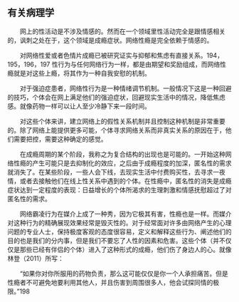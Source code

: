 ## 有关病理学

&emsp;&emsp;网上的性活动是不涉及情感的。然而在一个领域里性活动完全是跟情感相关的，讽刺之处在于，这个领域是成瘾症状。网络性瘾是完全依赖于情感的。

&emsp;&emsp;对网络性爱或者色情片成瘾已被研究证实与抑郁和焦虑有直接关系。194，195，196，197 性行为与任何网络行为一样，都是由期望和奖励组成，而网络性瘾就是对这些上瘾，将其作为一种自我安慰的机制。

&emsp;&emsp;对于强迫症患者，网络性行为是一种情绪调节机制。一般情况下这是一种回避的技巧，个体会在网上满足他们的强迫症状，回避现实生活中的情况，降低焦虑感。就像药物一样可以让人至少冷静下来一段时间。

&emsp;&emsp;对这些个体来讲，建立网络上的假性关系机制并且控制这种机制是非常重要的。除了网络上能提供更多可能，个体寻求网络关系而非真实关系的原因在于，他们需要把控，需要这种确定的感觉。

&emsp;&emsp;在成瘾周期的某个阶段，我称之为复合结构的出现也是可能的。一开始这种网络性瘾的产生可能只是去抑制化的效应，之后由于成瘾程度的加深，匿名性的需求就消失了。在某些阶段，一些人会下线，去现实生活中付费购买性，去寻求一夜情，或者去接触他们在线上性关系中遇到的个体。在性瘾中，匿名性的消失是成瘾症状达到一定程度的表现：日益增长的个体所渴求的生理刺激和情感抚慰超过了对匿名性的需求。

&emsp;&emsp;网络霸凌行为在媒介上成了一种秀，因为它极其有害，性瘾也是一样。而媒介对这种行为的精确展现效果经常是毁灭性的。对于经常面对许多由网络产生的心理问题的专业人士，保持极度客观的态度很容易，定义和解释这些行为、阐述他们的目的也是我们的分内事，但是我们不要忘了人性的因素和危害。这些个体（并不仅仅是那些已经有伴侣的个体）进入了这种形式的成瘾，他们伤了身边人的心。就像林登（2011）所写：

&emsp;&emsp;“如果你对你所服用的药物负责，那么这可能仅仅是你一个人承担痛苦。但是性瘾者不可避免地要利用其他人，并且伤害到周围很多人，他会试探同情的极限。”198
